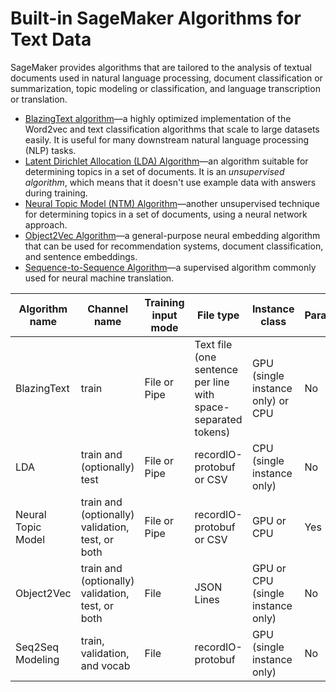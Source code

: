 # Built\-in SageMaker Algorithms for Text Data<a name="algorithms-text"></a>

SageMaker provides algorithms that are tailored to the analysis of textual documents used in natural language processing, document classification or summarization, topic modeling or classification, and language transcription or translation\.
+ [BlazingText algorithm](blazingtext.md)—a highly optimized implementation of the Word2vec and text classification algorithms that scale to large datasets easily\. It is useful for many downstream natural language processing \(NLP\) tasks\.
+ [Latent Dirichlet Allocation \(LDA\) Algorithm](lda.md)—an algorithm suitable for determining topics in a set of documents\. It is an *unsupervised algorithm*, which means that it doesn't use example data with answers during training\.
+ [Neural Topic Model \(NTM\) Algorithm](ntm.md)—another unsupervised technique for determining topics in a set of documents, using a neural network approach\.
+ [Object2Vec Algorithm](object2vec.md)—a general\-purpose neural embedding algorithm that can be used for recommendation systems, document classification, and sentence embeddings\.
+ [Sequence\-to\-Sequence Algorithm](seq-2-seq.md)—a supervised algorithm commonly used for neural machine translation\. 


| Algorithm name | Channel name | Training input mode | File type | Instance class | Parallelizable | 
| --- | --- | --- | --- | --- | --- | 
| BlazingText | train | File or Pipe | Text file \(one sentence per line with space\-separated tokens\)  | GPU \(single instance only\) or CPU | No | 
| LDA | train and \(optionally\) test | File or Pipe | recordIO\-protobuf or CSV | CPU \(single instance only\) | No | 
| Neural Topic Model | train and \(optionally\) validation, test, or both | File or Pipe | recordIO\-protobuf or CSV | GPU or CPU | Yes | 
| Object2Vec | train and \(optionally\) validation, test, or both | File | JSON Lines  | GPU or CPU \(single instance only\) | No | 
| Seq2Seq Modeling | train, validation, and vocab | File | recordIO\-protobuf | GPU \(single instance only\) | No | 